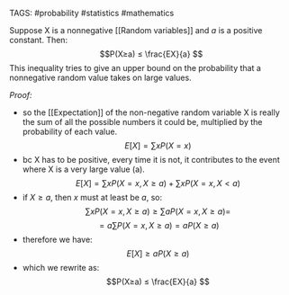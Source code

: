 TAGS: #probability #statistics #mathematics 

Suppose X is a nonnegative [[Random variables]] and $a$ is a positive constant. Then:
$$P(X≥a) ≤ \frac{EX}{a} $$
This inequality tries to give an upper bound on the probability that a nonnegative random value takes on large values.

*Proof:*
- so the [[Expectation]] of the non-negative random variable X is really the sum of all the possible numbers it could be, multiplied by the probability of each value.
$$E[X] = \sum xP(X=x) $$
- bc X has to be positive, every time it is not, it contributes to the event where X is a very large value (a). 
$$E[X] = \sum xP(X=x, X≥a) + \sum xP(X=x, X < a) $$
- if $X≥a$, then $x$ must at least be $a$, so:
$$\sum xP(X=x, X≥a) ≥ \sum aP(X=x, X≥a) =$$
$$=a\sum P(X = x, X≥a) = aP(X≥a) $$
- therefore we have:
$$E[X] ≥ aP(X≥a)$$
- which we rewrite as:
$$P(X≥a) ≤ \frac{EX}{a} $$
